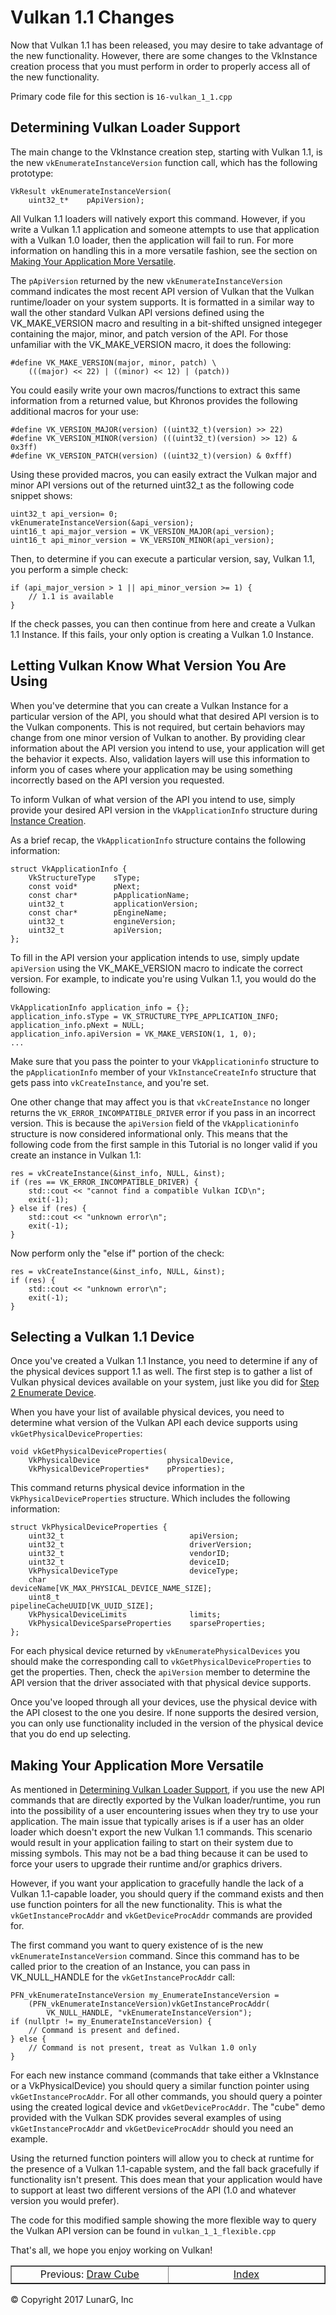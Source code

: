 # Vulkan 1.1 Changes

<link href="../css/lg_stylesheet.css" rel="stylesheet"></link>

Now that Vulkan 1.1 has been released, you may desire to
take advantage of the new functionality.  However, there
are some changes to the VkInstance creation process that
you must perform in order to properly access all of the
new functionality.

Primary code file for this section is `16-vulkan_1_1.cpp`

## Determining Vulkan Loader Support

The main change to the VkInstance creation step, starting
with Vulkan 1.1, is the new `vkEnumerateInstanceVersion`
function call, which has the following prototype:

    VkResult vkEnumerateInstanceVersion(
        uint32_t*    pApiVersion);

All Vulkan 1.1 loaders will natively export this command.
However, if you write a Vulkan 1.1 application and someone
attempts to use that application with a Vulkan 1.0 loader,
then the application will fail to run.  For more information
on handling this in a more versatile fashion, see the section
on [Making Your Application More Versatile](#making-your-application-more-versatile).

The `pApiVersion` returned by the new `vkEnumerateInstanceVersion`
command indicates the most recent API version of Vulkan that
the Vulkan runtime/loader on your system supports.  It is
formatted in a similar way to wall the other standard Vulkan
API versions defined using the VK\_MAKE\_VERSION macro and
resulting in a bit-shifted unsigned integeger containing the
major, minor, and patch version of the API.  For those
unfamiliar with the VK\_MAKE\_VERSION macro, it does the
following:

    #define VK_MAKE_VERSION(major, minor, patch) \
        (((major) << 22) | ((minor) << 12) | (patch))

You could easily write your own macros/functions to extract
this same information from a returned value, but Khronos
provides the following additional macros for your use:

    #define VK_VERSION_MAJOR(version) ((uint32_t)(version) >> 22)
    #define VK_VERSION_MINOR(version) (((uint32_t)(version) >> 12) & 0x3ff)
    #define VK_VERSION_PATCH(version) ((uint32_t)(version) & 0xfff)

Using these provided macros, you can easily extract the
Vulkan major and minor API versions out of the returned
uint32_t as the following code snippet shows:

    uint32_t api_version= 0;
    vkEnumerateInstanceVersion(&api_version);
    uint16_t api_major_version = VK_VERSION_MAJOR(api_version);
    uint16_t api_minor_version = VK_VERSION_MINOR(api_version);

Then, to determine if you can execute a particular version,
say, Vulkan 1.1, you perform a simple check:

    if (api_major_version > 1 || api_minor_version >= 1) {
        // 1.1 is available
    }

If the check passes, you can then continue from here and create
a Vulkan 1.1 Instance.  If this fails, your only option is
creating a Vulkan 1.0 Instance.


## Letting Vulkan Know What Version You Are Using

When you've determine that you can create a Vulkan Instance
for a particular version of the API, you should what that
desired API version is to the Vulkan components.  This
is not required, but certain behaviors may change from one
minor version of Vulkan to another.  By providing clear
information about the API version you intend to use, your
application will get the behavior it expects.  Also,
validation layers will use this information to inform you
of cases where your application may be using something
incorrectly based on the API version you requested.

To inform Vulkan of what version of the API you intend
to use, simply provide your desired API version in the
`VkApplicationInfo` structure during
[Instance Creation](01-init_instance.html).

As a brief recap, the `VkApplicationInfo` structure
contains the following information:

    struct VkApplicationInfo {
        VkStructureType    sType;
        const void*        pNext;
        const char*        pApplicationName;
        uint32_t           applicationVersion;
        const char*        pEngineName;
        uint32_t           engineVersion;
        uint32_t           apiVersion;
    };

To fill in the API version your application intends
to use, simply update `apiVersion` using the
VK\_MAKE\_VERSION macro to indicate the correct
version.  For example, to indicate you're using
Vulkan 1.1, you would do the following:

    VkApplicationInfo application_info = {};
    application_info.sType = VK_STRUCTURE_TYPE_APPLICATION_INFO;
    application_info.pNext = NULL;
    application_info.apiVersion = VK_MAKE_VERSION(1, 1, 0);
    ...

Make sure that you pass the pointer to your `VkApplicationinfo`
structure to the `pApplicationInfo` member of your
`VkInstanceCreateInfo` structure that gets pass into
`vkCreateInstance`, and you're set.

One other change that may affect you is that `vkCreateInstance`
no longer returns the  `VK_ERROR_INCOMPATIBLE_DRIVER` error if
you pass in an incorrect version.  This is because the
`apiVersion` field of the `VkApplicationinfo` structure is now
considered informational only.  This means that the following
code from the first sample in this Tutorial is no longer
valid if you create an instance in Vulkan 1.1:

    res = vkCreateInstance(&inst_info, NULL, &inst);
    if (res == VK_ERROR_INCOMPATIBLE_DRIVER) {
        std::cout << "cannot find a compatible Vulkan ICD\n";
        exit(-1);
    } else if (res) {
        std::cout << "unknown error\n";
        exit(-1);
    }

Now perform only the "else if" portion of the check:

    res = vkCreateInstance(&inst_info, NULL, &inst);
    if (res) {
        std::cout << "unknown error\n";
        exit(-1);
    }


## Selecting a Vulkan 1.1 Device

Once you've created a Vulkan 1.1 Instance, you need
to determine if any of the physical devices support
1.1 as well.  The first step is to gather a list of
Vulkan physical devices available on your system,
just like you did for
[Step 2 Enumerate Device](02-enumerate_devices.html).

When you have your list of available physical devices,
you need to determine what version of the Vulkan API
each device supports using `vkGetPhysicalDeviceProperties`:

    void vkGetPhysicalDeviceProperties(
        VkPhysicalDevice               physicalDevice,
        VkPhysicalDeviceProperties*    pProperties);

This command returns physical device information in the
`VkPhysicalDeviceProperties` structure.  Which includes
the following information:

    struct VkPhysicalDeviceProperties {
        uint32_t                            apiVersion;
        uint32_t                            driverVersion;
        uint32_t                            vendorID;
        uint32_t                            deviceID;
        VkPhysicalDeviceType                deviceType;
        char                                deviceName[VK_MAX_PHYSICAL_DEVICE_NAME_SIZE];
        uint8_t                             pipelineCacheUUID[VK_UUID_SIZE];
        VkPhysicalDeviceLimits              limits;
        VkPhysicalDeviceSparseProperties    sparseProperties;
    };

For each physical device returned by
`vkEnumeratePhysicalDevices` you should make the corresponding
call to `vkGetPhysicalDeviceProperties` to get the properties.
Then, check the `apiVersion` member to determine the API
version that the driver associated with that physical device
supports.

Once you've looped through all your devices, use the
physical device with the API closest to the one you desire.
If none supports the desired version, you can only use
functionality included in the version of the physical device that
you do end up selecting.


## Making Your Application More Versatile

As mentioned in [Determining Vulkan Loader Support](#determining-vulkan-loader-support),
if you use the new API commands that are directly exported by the
Vulkan loader/runtime, you run into the possibility of a user
encountering issues when they try to use your application.  The
main issue that typically arises is if a user has an older
loader which doesn't export the new Vulkan 1.1 commands.
This scenario would result in your application failing to start
on their system due to missing symbols.  This may not be a bad
thing because it can be used to force your users to upgrade
their runtime and/or graphics drivers.

However, if you want your application to gracefully handle
the lack of a Vulkan 1.1-capable loader, you should query
if the command exists and then use function pointers for
all the new functionality.  This is what the
`vkGetInstanceProcAddr` and `vkGetDeviceProcAddr` commands
are provided for.

The first command you want to query existence of is the
new `vkEnumerateInstanceVersion` command.  Since this command
has to be called prior to the creation of an Instance, you can
pass in VK\_NULL\_HANDLE for the `vkGetInstanceProcAddr` call:

    PFN_vkEnumerateInstanceVersion my_EnumerateInstanceVersion =
        (PFN_vkEnumerateInstanceVersion)vkGetInstanceProcAddr(
            VK_NULL_HANDLE, "vkEnumerateInstanceVersion");
    if (nullptr != my_EnumerateInstanceVersion) {
        // Command is present and defined.
    } else {
        // Command is not present, treat as Vulkan 1.0 only
    }

For each new instance command (commands that take either a VkInstance
or a VkPhysicalDevice) you should query a similar function pointer
using `vkGetInstanceProcAddr`.  For all other commands, you should
query a pointer using the created logical device and `vkGetDeviceProcAddr`.
The "cube" demo provided with the Vulkan SDK provides several
examples of using `vkGetInstanceProcAddr` and `vkGetDeviceProcAddr`
should you need an example.

Using the returned function pointers will allow you to check at
runtime for the presence of a Vulkan 1.1-capable system, and the fall
back gracefully if functionality isn't present.  This does mean
that your application would have to support at least two different
versions of the API (1.0 and whatever version you would prefer).

The code for this modified sample showing the more flexible way
to query the Vulkan API version can be found in `vulkan_1_1_flexible.cpp`

That's all, we hope you enjoy working on Vulkan!

<table border="1" width="100%">
    <tr>
        <td align="center" width="33%">Previous: <a href="15-draw_cube.html" title="Prev">Draw Cube</a></td>
        <td align="center" width="33%"><a href="index.html" title="Index">Index</a></td>
    </tr>
</table>
<footer>&copy; Copyright 2017 LunarG, Inc</footer>
